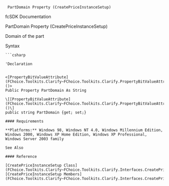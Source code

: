 ﻿     PartDomain Property (CreatePriceInstanceSetup)                                                   

fcSDK Documentation

PartDomain Property (CreatePriceInstanceSetup)

Domain of the part

Syntax

```vbnet
```csharp

'Declaration
 

<[PropertyBitValueAttribute](FChoice.Toolkits.Clarify~FChoice.Toolkits.Clarify.PropertyBitValueAttribute.md)()>
Public Property PartDomain As String

\[[PropertyBitValueAttribute](FChoice.Toolkits.Clarify~FChoice.Toolkits.Clarify.PropertyBitValueAttribute.md)()\]
public string PartDomain {get; set;}

#### Requirements

**Platforms:** Windows 98, Windows NT 4.0, Windows Millennium Edition, Windows 2000, Windows XP Home Edition, Windows XP Professional, Windows Server 2003 family

See Also

#### Reference

[CreatePriceInstanceSetup Class](FChoice.Toolkits.Clarify~FChoice.Toolkits.Clarify.Interfaces.CreatePriceInstanceSetup.md)  
[CreatePriceInstanceSetup Members](FChoice.Toolkits.Clarify~FChoice.Toolkits.Clarify.Interfaces.CreatePriceInstanceSetup_members.md)